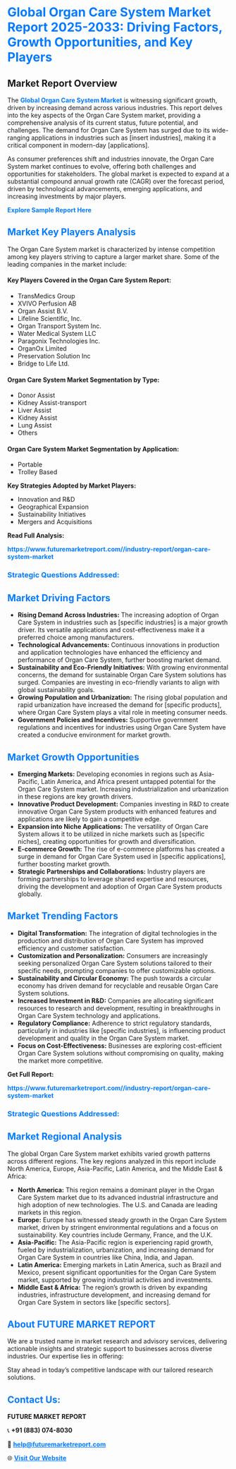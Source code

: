 <h1 style="color: #007BFF;">Global Organ Care System Market Report 2025-2033: Driving Factors, Growth Opportunities, and Key Players</h1>

<section id="overview">
<h2>Market Report Overview</h2>
<p>The <a href="https://www.futuremarketreport.com//industry-report/organ-care-system-market" style="color: #007BFF; text-decoration: none;"><strong>Global Organ Care System Market</strong></a> is witnessing significant growth, driven by increasing demand across various industries. This report delves into the key aspects of the Organ Care System market, providing a comprehensive analysis of its current status, future potential, and challenges. The demand for Organ Care System has surged due to its wide-ranging applications in industries such as [insert industries], making it a critical component in modern-day [applications].</p>
<p>As consumer preferences shift and industries innovate, the Organ Care System market continues to evolve, offering both challenges and opportunities for stakeholders. The global market is expected to expand at a substantial compound annual growth rate (CAGR) over the forecast period, driven by technological advancements, emerging applications, and increasing investments by major players.</p>
</section>

<section id="overview">
<p><a href="https://www.futuremarketreport.com//request-sample/reportId=56246" style="color: #007BFF; text-decoration: none;"><strong>Explore Sample Report Here</strong></a></p>
</section>

<section id="key-players">
<h2 style="color: #007BFF;">Market Key Players Analysis</h2>
<p>The Organ Care System market is characterized by intense competition among key players striving to capture a larger market share. Some of the leading companies in the market include:</p>
<h4>Key Players Covered in the Organ Care System Report:</h4>
<ul><li>TransMedics Group</li><li>XVIVO Perfusion AB</li><li>Organ Assist B.V.</li><li>Lifeline Scientific, Inc.</li><li>Organ Transport System Inc.</li><li>Water Medical System LLC</li><li>Paragonix Technologies Inc.</li><li>OrganOx Limited</li><li>Preservation Solution Inc</li><li>Bridge to Life Ltd.</li></ul>
<h4>Organ Care System Market Segmentation by Type:</h4>
<ul><li>Donor Assist</li><li>Kidney Assist-transport</li><li>Liver Assist</li><li>Kidney Assist</li><li>Lung Assist</li><li>Others</li></ul>

<h4>Organ Care System Market Segmentation by Application:</h4>
<ul><li>Portable</li><li>Trolley Based</li></ul>
<p><strong>Key Strategies Adopted by Market Players:</strong></p>
<ul>
<li>Innovation and R&D</li>
<li>Geographical Expansion</li>
<li>Sustainability Initiatives</li>
<li>Mergers and Acquisitions</li>
</ul>
</section>

<section>
<p><strong>Read Full Analysis: </strong></p><a href="https://www.futuremarketreport.com//industry-report/organ-care-system-market" style="color: #007BFF; text-decoration: none;"><strong>https://www.futuremarketreport.com//industry-report/organ-care-system-market</strong></a>
<h3 style="color: #007BFF;">Strategic Questions Addressed:</h3>
</section>

<section id="driving-factors">
<h2 style="color: #007BFF;">Market Driving Factors</h2>
<ul>
<li><strong>Rising Demand Across Industries:</strong> The increasing adoption of Organ Care System in industries such as [specific industries] is a major growth driver. Its versatile applications and cost-effectiveness make it a preferred choice among manufacturers.</li>
<li><strong>Technological Advancements:</strong> Continuous innovations in production and application technologies have enhanced the efficiency and performance of Organ Care System, further boosting market demand.</li>
<li><strong>Sustainability and Eco-Friendly Initiatives:</strong> With growing environmental concerns, the demand for sustainable Organ Care System solutions has surged. Companies are investing in eco-friendly variants to align with global sustainability goals.</li>
<li><strong>Growing Population and Urbanization:</strong> The rising global population and rapid urbanization have increased the demand for [specific products], where Organ Care System plays a vital role in meeting consumer needs.</li>
<li><strong>Government Policies and Incentives:</strong> Supportive government regulations and incentives for industries using Organ Care System have created a conducive environment for market growth.</li>
</ul>
</section>

<section id="growth-opportunities">
<h2 style="color: #007BFF;">Market Growth Opportunities</h2>
<ul>
<li><strong>Emerging Markets:</strong> Developing economies in regions such as Asia-Pacific, Latin America, and Africa present untapped potential for the Organ Care System market. Increasing industrialization and urbanization in these regions are key growth drivers.</li>
<li><strong>Innovative Product Development:</strong> Companies investing in R&D to create innovative Organ Care System products with enhanced features and applications are likely to gain a competitive edge.</li>
<li><strong>Expansion into Niche Applications:</strong> The versatility of Organ Care System allows it to be utilized in niche markets such as [specific niches], creating opportunities for growth and diversification.</li>
<li><strong>E-commerce Growth:</strong> The rise of e-commerce platforms has created a surge in demand for Organ Care System used in [specific applications], further boosting market growth.</li>
<li><strong>Strategic Partnerships and Collaborations:</strong> Industry players are forming partnerships to leverage shared expertise and resources, driving the development and adoption of Organ Care System products globally.</li>
</ul>
</section>

<section id="trending-factors">
<h2 style="color: #007BFF;">Market Trending Factors</h2>
<ul>
<li><strong>Digital Transformation:</strong> The integration of digital technologies in the production and distribution of Organ Care System has improved efficiency and customer satisfaction.</li>
<li><strong>Customization and Personalization:</strong> Consumers are increasingly seeking personalized Organ Care System solutions tailored to their specific needs, prompting companies to offer customizable options.</li>
<li><strong>Sustainability and Circular Economy:</strong> The push towards a circular economy has driven demand for recyclable and reusable Organ Care System solutions.</li>
<li><strong>Increased Investment in R&D:</strong> Companies are allocating significant resources to research and development, resulting in breakthroughs in Organ Care System technology and applications.</li>
<li><strong>Regulatory Compliance:</strong> Adherence to strict regulatory standards, particularly in industries like [specific industries], is influencing product development and quality in the Organ Care System market.</li>
<li><strong>Focus on Cost-Effectiveness:</strong> Businesses are exploring cost-efficient Organ Care System solutions without compromising on quality, making the market more competitive.</li>
</ul>
</section>

<section>
<p><strong>Get Full Report: </strong></p><a href="https://www.futuremarketreport.com//industry-report/organ-care-system-market" style="color: #007BFF; text-decoration: none;"><strong>https://www.futuremarketreport.com//industry-report/organ-care-system-market</strong></a>
<h3 style="color: #007BFF;">Strategic Questions Addressed:</h3>
</section>


<section id="regional-analysis">
<h2 style="color: #007BFF;">Market Regional Analysis</h2>
<p>The global Organ Care System market exhibits varied growth patterns across different regions. The key regions analyzed in this report include North America, Europe, Asia-Pacific, Latin America, and the Middle East & Africa:</p>
<ul>
<li><strong>North America:</strong> This region remains a dominant player in the Organ Care System market due to its advanced industrial infrastructure and high adoption of new technologies. The U.S. and Canada are leading markets in this region.</li>
<li><strong>Europe:</strong> Europe has witnessed steady growth in the Organ Care System market, driven by stringent environmental regulations and a focus on sustainability. Key countries include Germany, France, and the U.K.</li>
<li><strong>Asia-Pacific:</strong> The Asia-Pacific region is experiencing rapid growth, fueled by industrialization, urbanization, and increasing demand for Organ Care System in countries like China, India, and Japan.</li>
<li><strong>Latin America:</strong> Emerging markets in Latin America, such as Brazil and Mexico, present significant opportunities for the Organ Care System market, supported by growing industrial activities and investments.</li>
<li><strong>Middle East & Africa:</strong> The region’s growth is driven by expanding industries, infrastructure development, and increasing demand for Organ Care System in sectors like [specific sectors].</li>
</ul>
</section>

<footer>
<h2 style="color: #007BFF;">About FUTURE MARKET REPORT</h2>
<p>We are a trusted name in market research and advisory services, delivering actionable insights and strategic support to businesses across diverse industries. Our expertise lies in offering:</p>

<p>Stay ahead in today’s competitive landscape with our tailored research solutions.</p>

<h2 style="color: #007BFF;">Contact Us:</h2>
<p><strong>FUTURE MARKET REPORT</strong></p>
<p>📞 <strong>+91 (883) 074-8030</strong></p>
<p>📧 <strong><a href="mailto:help@futuremarketreport.com" style="color: #007BFF;">help@futuremarketreport.com</a></strong></p>
<p>🌐 <strong><a href="https://www.futuremarketreport.com/" style="color: #007BFF;">Visit Our Website</a></strong></p>
</footer>